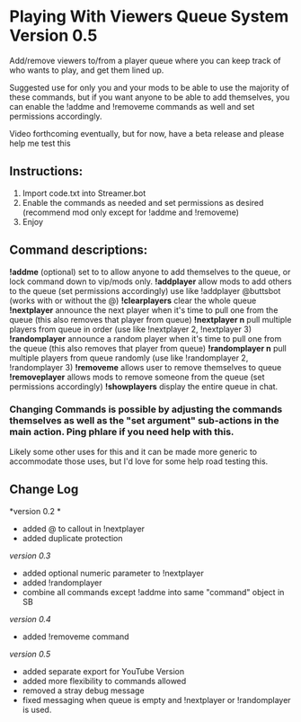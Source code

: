 # Playing With Viewers Queue System  Version 0.5

Add/remove viewers to/from a player queue where you can keep track of who wants to play, and get them lined up.   

Suggested use for only you and your mods to be able to use the majority of these commands, but if you want anyone to be able to add themselves, you can enable the !addme and !removeme commands as well and set permissions accordingly.

Video forthcoming eventually, but for now, have a beta release and please help me test this

## Instructions:
1)  Import code.txt into Streamer.bot
2) Enable the commands as needed and set permissions as desired (recommend mod only except for !addme and !removeme)
3) Enjoy
 
## Command descriptions:
**!addme** (optional)  set to to allow anyone to add themselves to the queue, or lock command down to vip/mods only.
**!addplayer**  allow mods to add others to the queue (set permissions accordingly)  use like !addplayer @buttsbot  (works with or without the @)
**!clearplayers**  clear the whole queue
**!nextplayer**  announce the next player when it's time to pull one from the queue (this also removes that player from queue)
**!nextplayer n** pull multiple players from queue in order (use like !nextplayer 2, !nextplayer 3)
**!randomplayer**  announce a random player when it's time to pull one from the queue (this also removes that player from queue)
**!randomplayer n** pull multiple players from queue randomly (use like !randomplayer 2, !randomplayer 3)
**!removeme** allows user to remove themselves to queue
**!removeplayer**  allows mods to remove someone from the queue (set permissions accordingly)
**!showplayers**  display the entire queue in chat.

### Changing Commands is possible by adjusting the commands themselves as well as the "set argument" sub-actions in the main action. Ping phlare if you need help with this.

Likely some other uses for this and it can be made more generic to accommodate those uses, but I'd love for some help road testing this.

## Change Log
*version 0.2 *
- added @ to callout in !nextplayer
- added duplicate protection

*version 0.3*
- added optional numeric parameter to !nextplayer
- added !randomplayer
- combine all commands except !addme into same "command" object in SB

*version 0.4*
- added !removeme command

*version 0.5*
- added separate export for YouTube Version
- added more flexibility to commands allowed
- removed a stray debug message
- fixed messaging when queue is empty and !nextplayer or !randomplayer is used.
